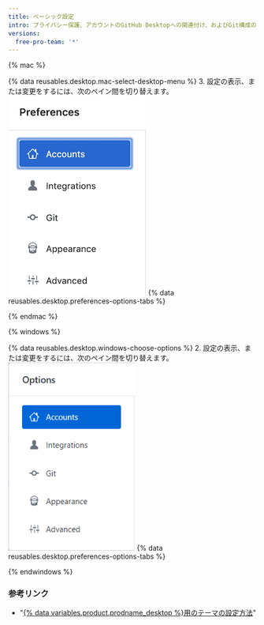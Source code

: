 ```yaml
---
title: ベーシック設定
intro: プライバシー保護、アカウントのGitHub Desktopへの関連付け、およびGit構成のための設定にアクセスできます。
versions:
  free-pro-team: '*'
---
```


{% mac %}

{% data reusables.desktop.mac-select-desktop-menu %}
3. 設定の表示、または変更をするには、次のペイン間を切り替えます。 ![Preferencesメニューのナビゲーション](/assets/images/help/desktop/mac-select-accounts-pane.png)
{% data reusables.desktop.preferences-options-tabs %}

{% endmac %}

{% windows %}

{% data reusables.desktop.windows-choose-options %}
2. 設定の表示、または変更をするには、次のペイン間を切り替えます。 ![Optionsメニューのナビゲーション](/assets/images/help/desktop/windows-select-accounts-pane.png)
{% data reusables.desktop.preferences-options-tabs %}

{% endwindows %}

### 参考リンク

- "[{% data variables.product.prodname_desktop %}用のテーマの設定方法](/desktop/guides/getting-started-with-github-desktop/setting-a-theme-for-github-desktop)"
